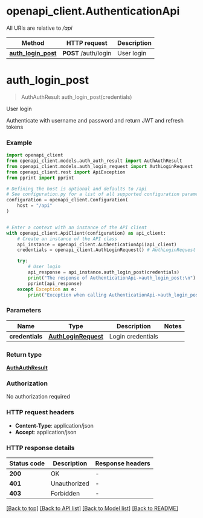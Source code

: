 # openapi_client.AuthenticationApi

All URIs are relative to */api*

Method | HTTP request | Description
------------- | ------------- | -------------
[**auth_login_post**](AuthenticationApi.md#auth_login_post) | **POST** /auth/login | User login


# **auth_login_post**
> AuthAuthResult auth_login_post(credentials)

User login

Authenticate with username and password and return JWT and refresh tokens

### Example


```python
import openapi_client
from openapi_client.models.auth_auth_result import AuthAuthResult
from openapi_client.models.auth_login_request import AuthLoginRequest
from openapi_client.rest import ApiException
from pprint import pprint

# Defining the host is optional and defaults to /api
# See configuration.py for a list of all supported configuration parameters.
configuration = openapi_client.Configuration(
    host = "/api"
)


# Enter a context with an instance of the API client
with openapi_client.ApiClient(configuration) as api_client:
    # Create an instance of the API class
    api_instance = openapi_client.AuthenticationApi(api_client)
    credentials = openapi_client.AuthLoginRequest() # AuthLoginRequest | Login credentials

    try:
        # User login
        api_response = api_instance.auth_login_post(credentials)
        print("The response of AuthenticationApi->auth_login_post:\n")
        pprint(api_response)
    except Exception as e:
        print("Exception when calling AuthenticationApi->auth_login_post: %s\n" % e)
```



### Parameters


Name | Type | Description  | Notes
------------- | ------------- | ------------- | -------------
 **credentials** | [**AuthLoginRequest**](AuthLoginRequest.md)| Login credentials | 

### Return type

[**AuthAuthResult**](AuthAuthResult.md)

### Authorization

No authorization required

### HTTP request headers

 - **Content-Type**: application/json
 - **Accept**: application/json

### HTTP response details

| Status code | Description | Response headers |
|-------------|-------------|------------------|
**200** | OK |  -  |
**401** | Unauthorized |  -  |
**403** | Forbidden |  -  |

[[Back to top]](#) [[Back to API list]](../README.md#documentation-for-api-endpoints) [[Back to Model list]](../README.md#documentation-for-models) [[Back to README]](../README.md)

